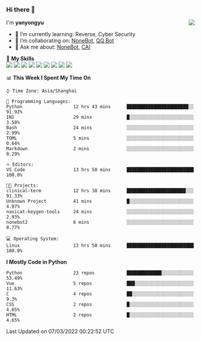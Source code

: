 ### Hi there 👋

<a href="#">
  <img align="right" src="https://github-readme-stats.vercel.app/api?username=yanyongyu&count_private=true&show_icons=true&bg_color=15,f2f7fd,E0EAFC" />
</a>

I'm **yanyongyu**

- 🌱 I’m currently learning: Reverse, Cyber Security
- 👯 I’m collaborating on: [NoneBot](https://github.com/nonebot), [QQ Bot](https://github.com/Mrs4s/go-cqhttp)
- 💬 Ask me about: [NoneBot](https://github.com/nonebot), [CAI](https://github.com/cscs181/CAI)

🌟 **My Skills**  
![](https://img.shields.io/badge/-Python-3e74a2?style=flat-square&logo=Python&logoColor=fff)
![](https://img.shields.io/badge/-Node.js-339933?style=flat-square&logo=Node.js&logoColor=fff)
![](https://img.shields.io/badge/-Vue-4fc08d?style=flat-square&logo=Vue.js&logoColor=fff)
![](https://img.shields.io/badge/-React-2d98ce?style=flat-square&logo=React&logoColor=fff)
![](https://img.shields.io/badge/-Docker-2496ED?style=flat-square&logo=Docker&logoColor=fff)
![](https://img.shields.io/badge/-Linux-000000?style=flat-square&logo=Linux&logoColor=fff)
![](https://img.shields.io/badge/-MySQL-4479A1?style=flat-square&logo=MySQL&logoColor=fff)
![](https://img.shields.io/badge/-Redis-DC382D?style=flat-square&logo=Redis&logoColor=fff)
![](https://img.shields.io/badge/-MongoDB-47A248?style=flat-square&logo=MongoDB&logoColor=fff)

<!--START_SECTION:waka-->
📊 **This Week I Spent My Time On** 

```text
⌚︎ Time Zone: Asia/Shanghai

💬 Programming Languages: 
Python                   12 hrs 43 mins      ███████████████████████░░   91.92% 
INI                      29 mins             █░░░░░░░░░░░░░░░░░░░░░░░░   3.58% 
Bash                     24 mins             ░░░░░░░░░░░░░░░░░░░░░░░░░   2.99% 
TOML                     5 mins              ░░░░░░░░░░░░░░░░░░░░░░░░░   0.64% 
Markdown                 2 mins              ░░░░░░░░░░░░░░░░░░░░░░░░░   0.29%

🔥 Editors: 
VS Code                  13 hrs 50 mins      █████████████████████████   100.0%

🐱‍💻 Projects: 
clinical-term            12 hrs 38 mins      ██████████████████████░░░   91.33% 
Unknown Project          41 mins             █░░░░░░░░░░░░░░░░░░░░░░░░   4.97% 
navicat-keygen-tools     24 mins             ░░░░░░░░░░░░░░░░░░░░░░░░░   2.93% 
nonebot2                 6 mins              ░░░░░░░░░░░░░░░░░░░░░░░░░   0.77%

💻 Operating System: 
Linux                    13 hrs 50 mins      █████████████████████████   100.0%

```

**I Mostly Code in Python** 

```text
Python                   23 repos            █████████████░░░░░░░░░░░░   53.49% 
Vue                      5 repos             ███░░░░░░░░░░░░░░░░░░░░░░   11.63% 
C                        4 repos             ██░░░░░░░░░░░░░░░░░░░░░░░   9.3% 
CSS                      2 repos             █░░░░░░░░░░░░░░░░░░░░░░░░   4.65% 
HTML                     2 repos             █░░░░░░░░░░░░░░░░░░░░░░░░   4.65%

```



 Last Updated on 07/03/2022 00:22:52 UTC
<!--END_SECTION:waka-->
